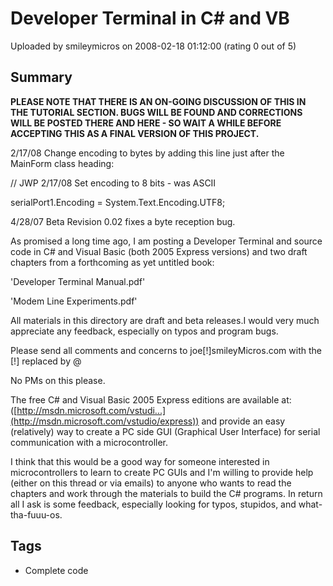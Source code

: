 # Developer Terminal in C# and VB

Uploaded by smileymicros on 2008-02-18 01:12:00 (rating 0 out of 5)

## Summary

**PLEASE NOTE THAT THERE IS AN ON-GOING DISCUSSION OF THIS IN THE TUTORIAL SECTION. BUGS WILL BE FOUND AND CORRECTIONS WILL BE POSTED THERE AND HERE - SO WAIT A WHILE BEFORE ACCEPTING THIS AS A FINAL VERSION OF THIS PROJECT.**


2/17/08 Change encoding to bytes by adding this line just after the MainForm class heading:  

 // JWP 2/17/08 Set encoding to 8 bits - was ASCII  

 serialPort1.Encoding = System.Text.Encoding.UTF8;


4/28/07 Beta Revision 0.02 fixes a byte reception bug.  




As promised a long time ago, I am posting a Developer Terminal and source code in C# and Visual Basic (both 2005 Express versions) and two draft chapters from a forthcoming as yet untitled book:  

'Developer Terminal Manual.pdf'  

'Modem Line Experiments.pdf'


All materials in this directory are draft and beta releases.I would very much appreciate any feedback, especially on typos and program bugs.


Please send all comments and concerns to joe[!]smileyMicros.com with the [!] replaced by @  

No PMs on this please.


The free C# and Visual Basic 2005 Express editions are available at: ([http://msdn.microsoft.com/vstudi...](http://msdn.microsoft.com/vstudio/express)) and provide an easy (relatively) way to create a PC side GUI (Graphical User Interface) for serial communication with a microcontroller.


I think that this would be a good way for someone interested in microcontrollers to learn to create PC GUIs and I'm willing to provide help (either on this thread or via emails) to anyone who wants to read the chapters and work through the materials to build the C# programs. In return all I ask is some feedback, especially looking for typos, stupidos, and what-tha-fuuu-os.

## Tags

- Complete code
